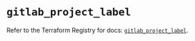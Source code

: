 # `gitlab_project_label`

Refer to the Terraform Registry for docs: [`gitlab_project_label`](https://registry.terraform.io/providers/gitlabhq/gitlab/18.0.0/docs/resources/project_label).

